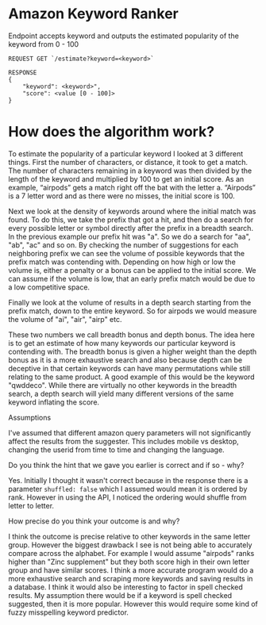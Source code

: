 # Amazon Keyword Ranker

Endpoint accepts keyword and outputs the estimated popularity of the keyword from 0 - 100

```
REQUEST GET `/estimate?keyword=<keyword>` 

RESPONSE
{
    "keyword": <keyword>",
    "score": <value [0 - 100]>
}
```

# How does the algorithm work?
	
To estimate the popularity of a particular keyword I looked at 3 different things. First the number of characters, or distance, it took to get a match. The number of characters remaining in a keyword was then divided by the length of the keyword and multiplied by 100 to get an initial score. As an example, “airpods” gets a match right off the bat with the letter a. “Airpods” is a 7 letter word and as there were no misses, the initial score is 100.

Next we look at the density of keywords around where the initial match was found. To do this, we take the prefix that got a hit, and then do a search for every possible letter or symbol directly after the prefix in a breadth search. In the previous example our prefix hit was "a". So we do a search for "aa", "ab", "ac" and so on. By checking the number of suggestions for each neighboring prefix we can see the volume of possible keywords that the prefix match was contending with. Depending on how high or low the volume is, either a penalty or a bonus can be applied to the initial score. We can assume if the volume is low, that an early prefix match would be due to a low competitive space. 

Finally we look at the volume of results in a depth search starting from the prefix match, down to the entire keyword. So for airpods we would measure the volume of "ai", "air", "airp" etc.

These two numbers we call breadth bonus and depth bonus. The idea here is to get an estimate of how many keywords our particular keyword is contending with. The breadth bonus is given a higher weight than the depth bonus as it is a more exhaustive search and also because depth can be deceptive in that certain keywords can have many permutations while still relating to the same product. A good example of this would be the keyword "qwddeco". While there are virtually no other keywords in the breadth search, a depth search will yield many different versions of the same keyword inflating the score.

Assumptions

I've assumed that different amazon query parameters will not significantly affect the results from the suggester. This includes mobile vs desktop, changing the userid from time to time and changing the language.    


Do you think the hint that we gave you earlier is correct and if so - why?

Yes. Initially I thought it wasn't correct because in the response there is a parameter `shuffled: false` which I assumed would mean it is ordered by rank. However in using the API, I noticed the ordering would shuffle from letter to letter.  



How precise do you think your outcome is and why?

I think the outcome is precise relative to other keywords in the same letter group. However the biggest drawback I see is not being able to accurately compare across the alphabet. For example I would assume "airpods" ranks higher than "Zinc supplement" but they both score high in their own letter group and have similar scores. I think a more accurate program would do a more exhaustive search and scraping more keywords and saving results in a database. I think it would also be interesting to factor in spell checked results. My assumption there would be if a keyword is spell checked suggested, then it is more popular. However this would require some kind of fuzzy misspelling keyword predictor.      
